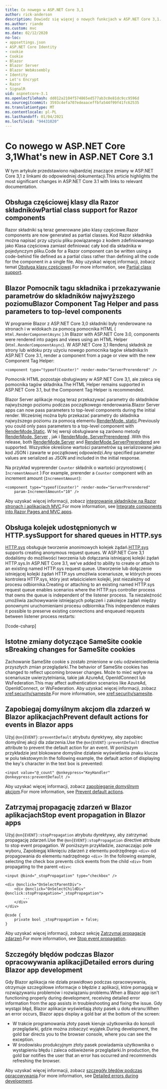 ```yaml
---
title: Co nowego w ASP.NET Core 3,1
author: rick-anderson
description: Dowiedz się więcej o nowych funkcjach w ASP.NET Core 3,1.
ms.author: riande
ms.custom: mvc
ms.date: 02/12/2020
no-loc:
- appsettings.json
- ASP.NET Core Identity
- cookie
- Cookie
- Blazor
- Blazor Server
- Blazor WebAssembly
- Identity
- Let's Encrypt
- Razor
- SignalR
uid: aspnetcore-3.1
ms.openlocfilehash: dd012a2104f574865ed577ab3c0e81dc9cc9596d
ms.sourcegitcommit: 3593c4efa707edeaaceffbfa544f99f41fc62535
ms.translationtype: MT
ms.contentlocale: pl-PL
ms.lasthandoff: 01/04/2021
ms.locfileid: "94431020"
---
```

# <a name="whats-new-in-aspnet-core-31"></a><span data-ttu-id="15698-103">Co nowego w ASP.NET Core 3,1</span><span class="sxs-lookup"><span data-stu-id="15698-103">What's new in ASP.NET Core 3.1</span></span>

<span data-ttu-id="15698-104">W tym artykule przedstawiono najbardziej znaczące zmiany w ASP.NET Core 3,1 z linkami do odpowiedniej dokumentacji.</span><span class="sxs-lookup"><span data-stu-id="15698-104">This article highlights the most significant changes in ASP.NET Core 3.1 with links to relevant documentation.</span></span>

## <a name="partial-class-support-for-no-locrazor-components"></a><span data-ttu-id="15698-105">Obsługa częściowej klasy dla Razor składników</span><span class="sxs-lookup"><span data-stu-id="15698-105">Partial class support for Razor components</span></span>

<span data-ttu-id="15698-106">Razor składniki są teraz generowane jako klasy częściowe.</span><span class="sxs-lookup"><span data-stu-id="15698-106">Razor components are now generated as partial classes.</span></span> <span data-ttu-id="15698-107">Kod Razor składnika można napisać przy użyciu pliku powiązanego z kodem zdefiniowanego jako Klasa częściowa zamiast definiować cały kod dla składnika w pojedynczym pliku.</span><span class="sxs-lookup"><span data-stu-id="15698-107">Code for a Razor component can be written using a code-behind file defined as a partial class rather than defining all the code for the component in a single file.</span></span> <span data-ttu-id="15698-108">Aby uzyskać więcej informacji, zobacz temat [Obsługa klasy częściowej](xref:blazor/components/index#partial-class-support).</span><span class="sxs-lookup"><span data-stu-id="15698-108">For more information, see [Partial class support](xref:blazor/components/index#partial-class-support).</span></span>

## <a name="no-locblazor-component-tag-helper-and-pass-parameters-to-top-level-components"></a><span data-ttu-id="15698-109">Blazor Pomocnik tagu składnika i przekazywanie parametrów do składników najwyższego poziomu</span><span class="sxs-lookup"><span data-stu-id="15698-109">Blazor Component Tag Helper and pass parameters to top-level components</span></span>

<span data-ttu-id="15698-110">W programie Blazor z ASP.NET Core 3,0 składniki były renderowane na stronach i w widokach za pomocą pomocnika HTML ( `Html.RenderComponentAsync` ).</span><span class="sxs-lookup"><span data-stu-id="15698-110">In Blazor with ASP.NET Core 3.0, components were rendered into pages and views using an HTML Helper (`Html.RenderComponentAsync`).</span></span> <span data-ttu-id="15698-111">W ASP.NET Core 3,1 Renderuj składnik ze strony lub widoku przy użyciu nowego pomocnika tagów składnika:</span><span class="sxs-lookup"><span data-stu-id="15698-111">In ASP.NET Core 3.1, render a component from a page or view with the new Component Tag Helper:</span></span>

```cshtml
<component type="typeof(Counter)" render-mode="ServerPrerendered" />
```

<span data-ttu-id="15698-112">Pomocnik HTML pozostaje obsługiwany w ASP.NET Core 3,1, ale zaleca się pomocnika tagów składnika.</span><span class="sxs-lookup"><span data-stu-id="15698-112">The HTML Helper remains supported in ASP.NET Core 3.1, but the Component Tag Helper is recommended.</span></span>

<span data-ttu-id="15698-113">Blazor Server aplikacje mogą teraz przekazywać parametry do składników najwyższego poziomu podczas początkowego renderowania.</span><span class="sxs-lookup"><span data-stu-id="15698-113">Blazor Server apps can now pass parameters to top-level components during the initial render.</span></span> <span data-ttu-id="15698-114">Wcześniej można było przekazać parametry do składnika najwyższego poziomu za pomocą elementu [RenderMode. static](xref:Microsoft.AspNetCore.Mvc.Rendering.RenderMode.Static).</span><span class="sxs-lookup"><span data-stu-id="15698-114">Previously you could only pass parameters to a top-level component with [RenderMode.Static](xref:Microsoft.AspNetCore.Mvc.Rendering.RenderMode.Static).</span></span> <span data-ttu-id="15698-115">W tej wersji obsługiwane są zarówno metody [RenderMode. Server](xref:Microsoft.AspNetCore.Mvc.Rendering.RenderMode.Server) , jak i [RenderMode. ServerPrerendered](xref:Microsoft.AspNetCore.Mvc.Rendering.RenderMode.ServerPrerendered) .</span><span class="sxs-lookup"><span data-stu-id="15698-115">With this release, both [RenderMode.Server](xref:Microsoft.AspNetCore.Mvc.Rendering.RenderMode.Server) and [RenderMode.ServerPrerendered](xref:Microsoft.AspNetCore.Mvc.Rendering.RenderMode.ServerPrerendered) are supported.</span></span> <span data-ttu-id="15698-116">Wszystkie określone wartości parametrów są serializowane jako kod JSON i zawarte w początkowej odpowiedzi.</span><span class="sxs-lookup"><span data-stu-id="15698-116">Any specified parameter values are serialized as JSON and included in the initial response.</span></span>

<span data-ttu-id="15698-117">Na przykład wyprerender `Counter` składnik o wartości przyrostowej ( `IncrementAmount` ):</span><span class="sxs-lookup"><span data-stu-id="15698-117">For example, prerender a `Counter` component with an increment amount (`IncrementAmount`):</span></span>

```cshtml
<component type="typeof(Counter)" render-mode="ServerPrerendered" 
    param-IncrementAmount="10" />
```

<span data-ttu-id="15698-118">Aby uzyskać więcej informacji, zobacz [integrowanie składników na Razor stronach i aplikacjach MVC](xref:blazor/components/prerendering-and-integration).</span><span class="sxs-lookup"><span data-stu-id="15698-118">For more information, see [Integrate components into Razor Pages and MVC apps](xref:blazor/components/prerendering-and-integration).</span></span>

## <a name="support-for-shared-queues-in-httpsys"></a><span data-ttu-id="15698-119">Obsługa kolejek udostępnionych w HTTP.sys</span><span class="sxs-lookup"><span data-stu-id="15698-119">Support for shared queues in HTTP.sys</span></span>

<span data-ttu-id="15698-120">[HTTP.sys](xref:fundamentals/servers/httpsys) obsługuje tworzenie anonimowych kolejek żądań.</span><span class="sxs-lookup"><span data-stu-id="15698-120">[HTTP.sys](xref:fundamentals/servers/httpsys) supports creating anonymous request queues.</span></span> <span data-ttu-id="15698-121">W ASP.NET Core 3,1 dodaliśmy do możliwości tworzenia lub dołączania istniejącej kolejki żądań HTTP.sys.</span><span class="sxs-lookup"><span data-stu-id="15698-121">In ASP.NET Core 3.1, we've added to ability to create or attach to an existing named HTTP.sys request queue.</span></span> <span data-ttu-id="15698-122">Utworzenie lub dołączenie istniejącej kolejki żądań HTTP.sys umożliwia scenariusze, w których proces kontrolera HTTP.sys, który jest właścicielem kolejki, jest niezależny od procesu odbiornika.</span><span class="sxs-lookup"><span data-stu-id="15698-122">Creating or attaching to an existing named HTTP.sys request queue enables scenarios where the HTTP.sys controller process that owns the queue is independent of the listener process.</span></span> <span data-ttu-id="15698-123">Ta niezależność umożliwia zachowywanie istniejących połączeń i zakolejce żądań między ponownymi uruchomieniami procesu odbiornika:</span><span class="sxs-lookup"><span data-stu-id="15698-123">This independence makes it possible to preserve existing connections and enqueued requests between listener process restarts:</span></span>

[!code-csharp[](sample/Program.cs?name=snippet)]

## <a name="breaking-changes-for-samesite-no-loccookies"></a><span data-ttu-id="15698-124">Istotne zmiany dotyczące SameSite cookie s</span><span class="sxs-lookup"><span data-stu-id="15698-124">Breaking changes for SameSite cookies</span></span>

<span data-ttu-id="15698-125">Zachowanie SameSite cookie s zostało zmienione w celu odzwierciedlenia przyszłych zmian przeglądarki.</span><span class="sxs-lookup"><span data-stu-id="15698-125">The behavior of SameSite cookies has changed to reflect upcoming browser changes.</span></span> <span data-ttu-id="15698-126">Może to mieć wpływ na scenariusze uwierzytelniania, takie jak AzureAd, OpenIdConnect lub WsFederation.</span><span class="sxs-lookup"><span data-stu-id="15698-126">This may affect authentication scenarios like AzureAd, OpenIdConnect, or WsFederation.</span></span> <span data-ttu-id="15698-127">Aby uzyskać więcej informacji, zobacz <xref:security/samesite>.</span><span class="sxs-lookup"><span data-stu-id="15698-127">For more information, see <xref:security/samesite>.</span></span>

## <a name="prevent-default-actions-for-events-in-no-locblazor-apps"></a><span data-ttu-id="15698-128">Zapobiegaj domyślnym akcjom dla zdarzeń w Blazor aplikacjach</span><span class="sxs-lookup"><span data-stu-id="15698-128">Prevent default actions for events in Blazor apps</span></span>

<span data-ttu-id="15698-129">Użyj `@on{EVENT}:preventDefault` atrybutu dyrektywy, aby zapobiec domyślnej akcji dla zdarzenia.</span><span class="sxs-lookup"><span data-stu-id="15698-129">Use the `@on{EVENT}:preventDefault` directive attribute to prevent the default action for an event.</span></span> <span data-ttu-id="15698-130">W poniższym przykładzie jest blokowane domyślne działanie wyświetlania znaku klucza w polu tekstowym:</span><span class="sxs-lookup"><span data-stu-id="15698-130">In the following example, the default action of displaying the key's character in the text box is prevented:</span></span>

```razor
<input value="@_count" @onkeypress="KeyHandler" @onkeypress:preventDefault />
```

<span data-ttu-id="15698-131">Aby uzyskać więcej informacji, zobacz [zapobieganie domyślnym akcjom](xref:blazor/components/event-handling#prevent-default-actions).</span><span class="sxs-lookup"><span data-stu-id="15698-131">For more information, see [Prevent default actions](xref:blazor/components/event-handling#prevent-default-actions).</span></span>

## <a name="stop-event-propagation-in-no-locblazor-apps"></a><span data-ttu-id="15698-132">Zatrzymaj propagację zdarzeń w Blazor aplikacjach</span><span class="sxs-lookup"><span data-stu-id="15698-132">Stop event propagation in Blazor apps</span></span>

<span data-ttu-id="15698-133">Użyj `@on{EVENT}:stopPropagation` atrybutu dyrektywy, aby zatrzymać propagację zdarzeń.</span><span class="sxs-lookup"><span data-stu-id="15698-133">Use the `@on{EVENT}:stopPropagation` directive attribute to stop event propagation.</span></span> <span data-ttu-id="15698-134">W poniższym przykładzie, zaznaczając pole wyboru, Zapobiegaj kliknięciu zdarzeń z elementu podrzędnego `<div>` od propagowania do elementu nadrzędnego `<div>` :</span><span class="sxs-lookup"><span data-stu-id="15698-134">In the following example, selecting the check box prevents click events from the child `<div>` from propagating to the parent `<div>`:</span></span>

```razor
<input @bind="_stopPropagation" type="checkbox" />

<div @onclick="OnSelectParentDiv">
    <div @onclick="OnSelectChildDiv" @onclick:stopPropagation="_stopPropagation">
        ...
    </div>
</div>

@code {
    private bool _stopPropagation = false;
}
```

<span data-ttu-id="15698-135">Aby uzyskać więcej informacji, zobacz sekcję [Zatrzymaj propagację zdarzeń](xref:blazor/components/event-handling#stop-event-propagation).</span><span class="sxs-lookup"><span data-stu-id="15698-135">For more information, see [Stop event propagation](xref:blazor/components/event-handling#stop-event-propagation).</span></span>

## <a name="detailed-errors-during-no-locblazor-app-development"></a><span data-ttu-id="15698-136">Szczegóły błędów podczas Blazor opracowywania aplikacji</span><span class="sxs-lookup"><span data-stu-id="15698-136">Detailed errors during Blazor app development</span></span>

<span data-ttu-id="15698-137">Gdy Blazor aplikacja nie działa prawidłowo podczas opracowywania, otrzymuje szczegółowe informacje o błędzie z aplikacji, które pomagają w rozwiązywaniu problemów i rozwiązaniu problemu.</span><span class="sxs-lookup"><span data-stu-id="15698-137">When a Blazor app isn't functioning properly during development, receiving detailed error information from the app assists in troubleshooting and fixing the issue.</span></span> <span data-ttu-id="15698-138">Gdy wystąpi błąd, Blazor aplikacje wyświetlają złoty pasek u dołu ekranu:</span><span class="sxs-lookup"><span data-stu-id="15698-138">When an error occurs, Blazor apps display a gold bar at the bottom of the screen:</span></span>

* <span data-ttu-id="15698-139">W trakcie programowania złoty pasek kieruje użytkownika do konsoli przeglądarki, gdzie można zobaczyć wyjątek.</span><span class="sxs-lookup"><span data-stu-id="15698-139">During development, the gold bar directs you to the browser console, where you can see the exception.</span></span>
* <span data-ttu-id="15698-140">W środowisku produkcyjnym złoty pasek powiadamia użytkownika o wystąpieniu błędu i zaleca odświeżenie przeglądarki.</span><span class="sxs-lookup"><span data-stu-id="15698-140">In production, the gold bar notifies the user that an error has occurred and recommends refreshing the browser.</span></span>

<span data-ttu-id="15698-141">Aby uzyskać więcej informacji, zobacz [szczegóły błędów podczas opracowywania](xref:blazor/fundamentals/handle-errors#detailed-errors-during-development).</span><span class="sxs-lookup"><span data-stu-id="15698-141">For more information, see [Detailed errors during development](xref:blazor/fundamentals/handle-errors#detailed-errors-during-development).</span></span>
